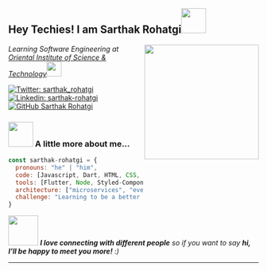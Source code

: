 <h2> Hey Techies! I am Sarthak Rohatgi<img src="https://media.giphy.com/media/mGcNjsfWAjY5AEZNw6/giphy.gif" width="50"></h2>
<img align='right' src="https://media.giphy.com/media/a8rlSHPozsTEuh1ibJ/giphy.gif" width="230">
<p><em>Learning Software Engineering at <a href="https://www.oistbpl.com">Oriental Institute of Science & Technology</a><img src="https://media.giphy.com/media/fYSnHlufseco8Fh93Z/giphy.gif" width="30"></em></p>

[![Twitter: sarthak_rohatgi](https://img.shields.io/twitter/follow/sarthak_rohatgi?style=social)](https://twitter.com/sarthak_rohatgi)
[![Linkedin: sarthak-rohatgi](https://img.shields.io/badge/-sarthak--rohatgi-blue?style=flat-square&logo=Linkedin&logoColor=white&link=https://www.linkedin.com/in/sarthak-rohatgi/)](https://www.linkedin.com/in/sarthak-rohatgi/)
[![GitHub Sarthak Rohatgi](https://img.shields.io/github/followers/srohatgi01?style=social)](https://github.com/eyywa)


### <img src="https://media.giphy.com/media/VgCDAzcKvsR6OM0uWg/giphy.gif" width="50"> A little more about me...  

```javascript
const sarthak-rohatgi = {
  pronouns: "he" | "him",
  code: [Javascript, Dart, HTML, CSS, C++, Python, SQL],
  tools: [Flutter, Node, Styled-Components, Docker, Django, Relational Databases],
  architecture: ["microservices", "event-driven", "design system pattern"],
  challenge: "Learning to be a better programmer and a person."
}
```

<img src="https://media.giphy.com/media/LnQjpWaON8nhr21vNW/giphy.gif" width="60"> <em><b>I love connecting with different people</b> so if you want to say <b>hi, I'll be happy to meet you more!</b> :)</em>

---

